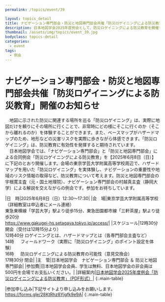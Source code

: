 ```yaml
---
permalink: /topics/event/39

layout: topics_detail
title: ナビゲーション専門部会・防災と地図専門部会共催「防災ロゲイニングによる防災教育」開催のお知らせ
description: 日本地図学会2025年度例会として、防災ロゲイニングによる防災教育を開催します。
thumbnail: /assets/img/topics/event_39.jpg
bodyclass: topics-detail
categories:
  - event
tags:
  - 例会
---
```


# ナビゲーション専門部会・防災と地図専門部会共催「防災ロゲイニングによる防災教育」開催のお知らせ

　地図に示された防災に関連する場所を巡る「防災ロゲイニング」は、実際に地図だけを頼りにその場所に行くことで、非常時にどの様にそこに行くのか（そこから離れるのか）を体験することができます。また、ベースマップがハザードマップのため、地形などの災害リスクを実際に歩きながら体感できます。「防災ロゲイニング」は、防災教育に有効性を発揮すると期待されています。<br>
　日本地図学会では、「ナビゲーション専門部会」と「防災と地図専門部会」による合同例会「防災ロゲイニングによる防災教育」を【2025年6月8日（日）】に下記のとおり開催します。会場の東京学芸大学附属高等学校周辺で、ハザードマップを用いた「防災ロゲイニング」を実体験し、ナビゲーションの重要性や地域のリスク情報の取得など、防災教育について考えます。防災と地図専門部会の宇根寛主査（元・国土地理院）、ナビゲーション専門部会の村越真主査（静岡大学）による解説を交えながらの例会です。参加をお待ちしています。

|日　時|2025年6月8日（日）12:30～17:30|
|会　場|東京学芸大学附属高等学校（詳細教室は申込者にメール連絡）<br>東急東横線「学芸大学」駅より徒歩15分、東急田園都市線「三軒茶屋」駅より徒歩20分<br> <a href="https://www.gakugei-hs.setagaya.tokyo.jp/access/" target="_blank" rel="noopener noreferrer">https://www.gakugei-hs.setagaya.tokyo.jp/access/</a>|
|スケジュール|12時30分 開会（受付は12時15分より）<br>12時40分 ロゲイニングとは、ハザードマップとは（各専門部会主査など）<br>14時  　 フィールドワーク（実際に「防災ロゲイニング」のポイント設定を体験）<br>16時  　 防災ロゲイニングによる防災教育の可能性（意見交換会）<br>17時30分 閉会|
|主　管|日本地図学会　ナビゲーション専門部会 ＆ 防災と地図専門部会|
|参加費|日本地図学会会員、学生は無料、日本地図学会の非会員は500円を会場でお支払いください。|
|詳細案内|<a href="../../assets/file/event_39.pdf" target="_blank" rel="noopener noreferrer">日本地図学会2025年度例会「防災ロゲイニングによる防災教育」（PDF形式）</a>|
{:.main-table}

|参加申し込み|下記サイトより申し込みをお願いします。<br><a href="https://forms.gle/28KtRhz8Yjgfk9e9A" target="_blank" rel="noopener noreferrer">https://forms.gle/28KtRhz8Yjgfk9e9A</a>|
{:.main-table}
